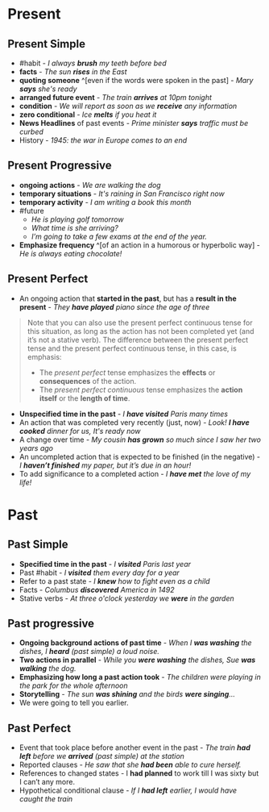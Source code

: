 
# Present 

## Present Simple 

- #habit - *I always **brush** my teeth before bed* 
- **facts** - *The sun **rises** in the East*
- **quoting someone** ^[even if the words were spoken in the past] - *Mary **says** she's ready*
- **arranged future event** - *The train **arrives** at 10pm tonight*
- **condition** - *We will report as soon as we **receive** any information*
- **zero conditional** - *Ice **melts** if you heat it*
- **News Headlines** of past events - *Prime minister **says** traffic must be curbed* 
- History - *1945: the war in Europe comes to an end*

## Present Progressive

- **ongoing actions** - *We are walking the dog*
- **temporary situations** - *It's raining in San Francisco right now*
- **temporary activity** - *I am writing a book this month*
- #future  
	- *He is playing golf tomorrow* 
	- *What time is she arriving?*
	- *I’m going to take a few exams at the end of the year.*
- **Emphasize frequency** ^[of an action in a humorous or hyperbolic way] - *He is always eating chocolate!*

## Present Perfect 
- An ongoing action that **started in the past**, but has a **result in the present** - *They **have played** piano since the age of three*
  
>Note that you can also use the present perfect continuous tense for this situation, as long as the action has not been completed yet (and it’s not a stative verb). The difference between the present perfect tense and the present perfect continuous tense, in this case, is emphasis: 
>- The *present perfect* tense emphasizes the **effects** or **consequences** of the action. 
>- The *present perfect continuous* tense emphasizes the **action itself** or the **length of time**.
  
- **Unspecified time in the past** - *I **have visited** Paris many times*
- An action that was completed very recently (just, now) - *Look! **I have cooked** dinner for us, It's ready now*
- A change over time - *My cousin **has grown** so much since I saw her two years ago*
- An uncompleted action that is expected to be finished (in the negative) - *I **haven’t finished** my paper, but it’s due in an hour!*
- To add significance to a completed action - *I **have met** the love of my life!*

# Past

## Past Simple 

- **Specified time in the past** - *I **visited** Paris last year*
- Past #habit - *I **visited** them every day for a year*
- Refer to a past state - *I **knew** how to fight even as a child*
- Facts - *Columbus **discovered** America in 1492*
- Stative verbs - *At three o'clock yesterday we **were** in the garden*

## Past progressive

- **Ongoing background actions of past time** - *When I **was washing** the dishes, I **heard** (past simple) a loud noise.*
- **Two actions in parallel** - *While you **were washing** the dishes, Sue **was walking** the dog.*
- **Emphasizing how long a past action took** - *The children were playing in the park for the whole afternoon*
- **Storytelling** - *The sun **was shining** and the birds **were singing**...*
- We were going to tell you earlier.

## Past Perfect

- Event that took place before another event in the past - *The train **had left** before we **arrived** (past simple) at the station*
- Reported clauses - *He saw that she **had been** able to cure herself.*
- References to changed states - I **had planned** to work till I was sixty but I can’t any more.
- Hypothetical conditional clause - *If I **had left** earlier, I would have caught the train*

